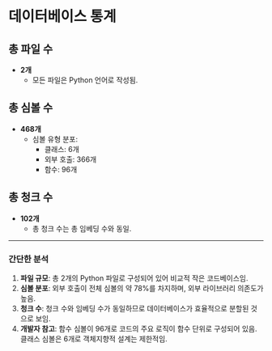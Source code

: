 # 데이터베이스 통계

## 총 파일 수
- **2개**  
  - 모든 파일은 Python 언어로 작성됨.

## 총 심볼 수
- **468개**  
  - 심볼 유형 분포:
    - 클래스: 6개
    - 외부 호출: 366개
    - 함수: 96개

## 총 청크 수
- **102개**  
  - 총 청크 수는 총 임베딩 수와 동일.

---

### 간단한 분석
1. **파일 규모**: 총 2개의 Python 파일로 구성되어 있어 비교적 작은 코드베이스임.
2. **심볼 분포**: 외부 호출이 전체 심볼의 약 78%를 차지하며, 외부 라이브러리 의존도가 높음.
3. **청크 수**: 청크 수와 임베딩 수가 동일하므로 데이터베이스가 효율적으로 분할된 것으로 보임.
4. **개발자 참고**: 함수 심볼이 96개로 코드의 주요 로직이 함수 단위로 구성되어 있음. 클래스 심볼은 6개로 객체지향적 설계는 제한적임.